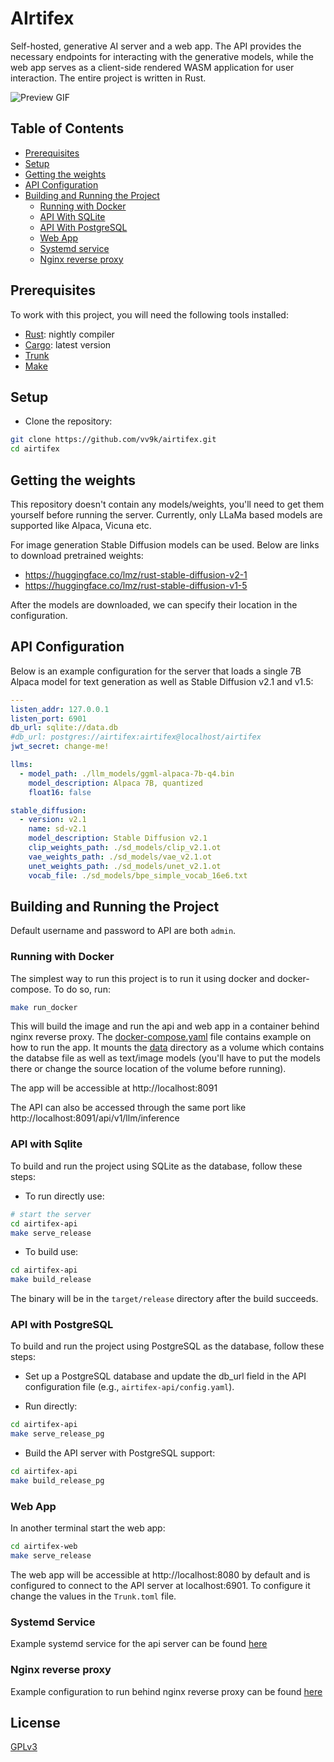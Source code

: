 # AIrtifex

Self-hosted, generative AI server and a web app. The API provides the necessary endpoints for interacting with the generative models, while the web app serves as a client-side rendered WASM application for user interaction. The entire project is written in Rust.



![Preview GIF](https://raw.githubusercontent.com/vv9k/airtifex/master/assets/preview.gif)


## Table of Contents

- [Prerequisites](#prerequisites)
- [Setup](#setup)
- [Getting the weights](#getting-the-weights)
- [API Configuration](#api-configuration)
- [Building and Running the Project](#building-and-running-the-project)
  - [Running with Docker](#running-with-docker)
  - [API With SQLite](#api-with-sqlite)
  - [API With PostgreSQL](#api-with-postgresql)
  - [Web App](#web-app)
  - [Systemd service](#systemd-service)
  - [Nginx reverse proxy](#nginx-reverse-proxy)

## Prerequisites

To work with this project, you will need the following tools installed:

- [Rust](https://www.rust-lang.org/tools/install): nightly compiler
- [Cargo](https://doc.rust-lang.org/cargo/getting-started/installation.html): latest version
- [Trunk](https://trunkrs.dev/#install)
- [Make](https://www.gnu.org/software/make/)

## Setup

* Clone the repository:

```sh
git clone https://github.com/vv9k/airtifex.git
cd airtifex
```

## Getting the weights

This repository doesn't contain any models/weights, you'll need to get them yourself before running the server. Currently, only LLaMa based models are supported like
Alpaca, Vicuna etc.

For image generation Stable Diffusion models can be used. Below are links to download pretrained weights:
 * https://huggingface.co/lmz/rust-stable-diffusion-v2-1
 * https://huggingface.co/lmz/rust-stable-diffusion-v1-5

After the models are downloaded, we can specify their location in the configuration.

## API Configuration

Below is an example configuration for the server that loads a single 7B Alpaca model for text generation as well as Stable Diffusion v2.1 and v1.5:

```yaml
---
listen_addr: 127.0.0.1
listen_port: 6901
db_url: sqlite://data.db
#db_url: postgres://airtifex:airtifex@localhost/airtifex
jwt_secret: change-me!

llms:
  - model_path: ./llm_models/ggml-alpaca-7b-q4.bin
    model_description: Alpaca 7B, quantized
    float16: false

stable_diffusion:
  - version: v2.1
    name: sd-v2.1
    model_description: Stable Diffusion v2.1
    clip_weights_path: ./sd_models/clip_v2.1.ot
    vae_weights_path: ./sd_models/vae_v2.1.ot
    unet_weights_path: ./sd_models/unet_v2.1.ot
    vocab_file: ./sd_models/bpe_simple_vocab_16e6.txt
```

## Building and Running the Project

Default username and password to API are both `admin`.

### Running with Docker

The simplest way to run this project is to run it using docker and docker-compose. To do so, run:
```sh
make run_docker
```

This will build the image and run the api and web app in a container behind nginx reverse proxy. The [docker-compose.yaml](https://github.com/vv9k/airtifex/blob/master/docker-compose.yaml) file contains example on how to run the app. It mounts the [data](https://github.com/vv9k/airtifex/blob/master/data) directory as a volume which contains the databse file as well as text/image models (you'll have to put the models there or change the source location of the volume before running).

The app will be accessible at http://localhost:8091

The API can also be accessed through the same port like http://localhost:8091/api/v1/llm/inference

### API with Sqlite

To build and run the project using SQLite as the database, follow these steps:

* To run directly use:

```sh
# start the server
cd airtifex-api
make serve_release
```
* To build use:
```sh
cd airtifex-api
make build_release
```
The binary will be in the `target/release` directory after the build succeeds.


### API with PostgreSQL

To build and run the project using PostgreSQL as the database, follow these steps:

* Set up a PostgreSQL database and update the db_url field in the API configuration file (e.g., `airtifex-api/config.yaml`).

* Run directly:
```sh
cd airtifex-api
make serve_release_pg
```

* Build the API server with PostgreSQL support:
```sh
cd airtifex-api
make build_release_pg
```

### Web App

In another terminal start the web app:
```sh
cd airtifex-web
make serve_release
```

The web app will be accessible at http://localhost:8080 by default and is configured to connect to the API server at localhost:6901. To configure it change the values in the `Trunk.toml` file.


### Systemd Service

Example systemd service for the api server can be found [here](https://github.com/vv9k/airtifex/blob/master/assets/airtifex-api.service)


### Nginx reverse proxy

Example configuration to run behind nginx reverse proxy can be found [here](https://github.com/vv9k/airtifex/blob/master/assets/nginx-vhost.conf)


## License
[GPLv3](https://github.com/vv9k/airtifex/blob/master/COPYING)
